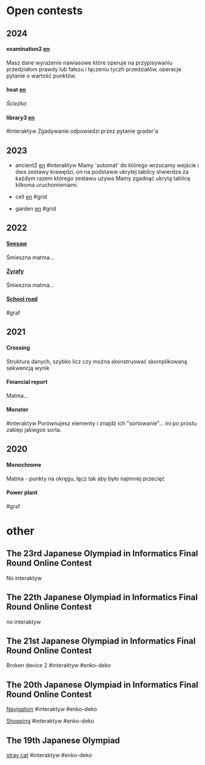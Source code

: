 # Open contests
## 2024
#### examination2 [en](https://s3-ap-northeast-1.amazonaws.com/data.cms.ioi-jp.org/open-2024/examination2/2024-open-examination2-statement-en.pdf)
Masz dane wyrażenie nawiasowe które operuje na przypisywaniu przedziałom prawdy lub fałszu i łączeniu tyczh przedziałów, operacje pytanie o wartość punktów.
#### heat [en](https://s3-ap-northeast-1.amazonaws.com/data.cms.ioi-jp.org/open-2024/heat/2024-open-heat-statement-en.pdf) 
*Ścieżka*

#### library3 [en](https://s3-ap-northeast-1.amazonaws.com/data.cms.ioi-jp.org/open-2024/library3/2024-open-library3-statement-en.pdf)
#interaktyw
Zgadywanie odpowiedzi przez pytanie grader'a

## 2023
- ancient2 [en](https://s3-ap-northeast-1.amazonaws.com/data.cms.ioi-jp.org/open-2023/ancient2/2023-open-ancient2-statement-en.pdf) 
#interaktyw 
Mamy 'automat' do którego wrzucamy wejście i dwa zestawy krawędzi, on na podstawie ukrytej tablicy stwierdza za każdym razem którego zestawu używa
Mamy zgadnąć ukrytą tablicę kilkoma uruchomieniami.

- cell [en](https://s3-ap-northeast-1.amazonaws.com/data.cms.ioi-jp.org/open-2023/cell/2023-open-cell-statement-en.pdf) 
#grid
- garden [en](https://s3-ap-northeast-1.amazonaws.com/data.cms.ioi-jp.org/open-2023/garden/2023-open-garden-statement-en.pdf) 
#grid

## 2022
#### [Seesaw](https://s3-ap-northeast-1.amazonaws.com/data.cms.ioi-jp.org/open-2022/seesaw/2022-open-seesaw-statement-en.pdf)
Śmieszna matma...
#### [Żyrafy](https://s3-ap-northeast-1.amazonaws.com/data.cms.ioi-jp.org/open-2022/giraffes/2022-open-giraffes-statement-en.pdf)
Śmieszna matma...

#### [School road](https://s3-ap-northeast-1.amazonaws.com/data.cms.ioi-jp.org/open-2022/school_road/2022-open-school_road-statement-en.pdf)
#graf

## 2021
#### Crossing
Struktura danych, szybko licz czy można skonstruować skomplikowaną sekwencją wynik
#### Financial report
Matma...
#### Monster
#interaktyw 
Porównujesz elementy i znajdź ich "sortowanie"... ini po prostu zaklep jakiegoś sorta.


## 2020
#### Monochrome 
Matma - punkty na okręgu, łącz tak aby było najmniej przecięć

#### Power plant
#graf 

# other
## The 23rd Japanese Olympiad in Informatics Final Round Online Contest
No interaktyw

## The 22th Japanese Olympiad in Informatics Final Round Online Contest
no interaktyw

## The 21st Japanese Olympiad in Informatics Final Round Online Contest
Broken device 2
#interaktyw #enko-deko

## The 20th Japanese Olympiad in Informatics Final Round Online Contest
[Navigation](https://www2.ioi-jp.org/camp/2021/2021-sp-tasks/day4/navigation2-en.pdf)
#interaktyw #enko-deko 

[Shopping](https://www2.ioi-jp.org/camp/2021/2021-sp-tasks/day2/shopping-en.pdf)
#interaktyw #enko-deko 
## The 19th Japanese Olympiad 
[stray cat](https://www2.ioi-jp.org/camp/2020/2020-sp-tasks/day3/stray-en.pdf)
#interaktyw #enko-deko 
